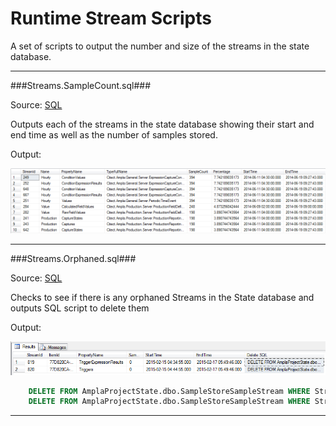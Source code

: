 Runtime Stream Scripts
===

A set of scripts to output the number and size of the streams in the state database.

----------

###Streams.SampleCount.sql###

Source: [SQL](Streams.SampleCount.sql)

Outputs each of the streams in the state database showing their start and end time as well as the number of samples stored.

Output:

![SQL Output](../../images/streams/Streams.SampleCount.png)

----------

###Streams.Orphaned.sql###

Source: [SQL](Streams.Orphaned.sql)

Checks to see if there is any orphaned Streams in the State database and outputs SQL script to delete them

Output:

![SQL Output](../../images/streams/Streams.Orphaned.png)

```sql
	DELETE FROM AmplaProjectState.dbo.SampleStoreSampleStream WHERE StreamId=819
	DELETE FROM AmplaProjectState.dbo.SampleStoreSampleStream WHERE StreamId=820
```
----------


